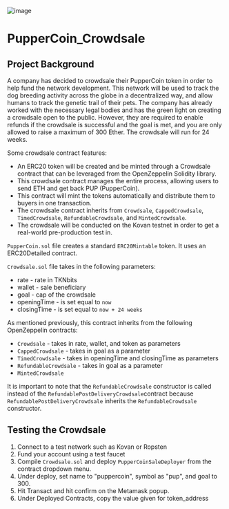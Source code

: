 ![image](https://user-images.githubusercontent.com/65314799/98406876-57e5d380-2034-11eb-8a8c-cf7e9aaa28aa.png)

# PupperCoin_Crowdsale

## Project Background

A company has decided to crowdsale their PupperCoin token in order to help fund the network development.
This network will be used to track the dog breeding activity across the globe in a decentralized way, and allow humans to track the genetic trail of their pets. The company has already worked with the necessary legal bodies and has the green light on creating a crowdsale open to the public. However, they are required to enable refunds if the crowdsale is successful and the goal is met, and you are only allowed to raise a maximum of 300 Ether. The crowdsale will run for 24 weeks.

Some crowdsale contract features:
* An ERC20 token will be created and be minted through a Crowdsale contract that can be leveraged from the OpenZeppelin Solidity library.
* This crowdsale contract manages the entire process, allowing users to send ETH and get back PUP (PupperCoin).
* This contract will mint the tokens automatically and distribute them to buyers in one transaction.
* The crowdsale contract inherits from `Crowdsale`, `CappedCrowdsale`, `TimedCrowdsale`, `RefundableCrowdsale`, and `MintedCrowdsale`.
* The crowdsale will be conducted on the Kovan testnet in order to get a real-world pre-production test in. 

`PupperCoin.sol` file creates a standard `ERC20Mintable` token. It uses an ERC20Detailed contract.

`Crowdsale.sol` file takes in the following parameters:
  * rate - rate in TKNbits
  * wallet - sale beneficiary
  * goal - cap of the crowdsale
  * openingTime - is set equal to `now`
  * closingTime - is set equal to `now + 24 weeks`
  
As mentioned previously, this contract inherits from the following OpenZeppelin contracts:
  * `Crowdsale` - takes in rate, wallet, and token as parameters
  * `CappedCrowdsale` - takes in goal as a parameter
  * `TimedCrowdsale` - takes in openingTime and closingTime as parameters
  * `RefundableCrowdsale` - takes in goal as a parameter
  * `MintedCrowdsale`
  
 It is important to note that the `RefundableCrowdsale` constructor is called instead of the `RefundablePostDeliveryCrowdsale`contract because `RefundablePostDeliveryCrowdsale` inherits the `RefundableCrowdsale` constructor.
 
 ## Testing the Crowdsale
 
 1. Connect to a test network such as Kovan or Ropsten
 2. Fund your account using a test faucet
 3. Compile `Crowdsale.sol` and deploy `PupperCoinSaleDeployer` from the contract dropdown menu.
 4. Under deploy, set name to "puppercoin", symbol as "pup", and goal to 300.
 4. Hit Transact and hit confirm on the Metamask popup.
 4. Under Deployed Contracts, copy the value given for token_address
 
